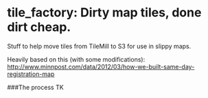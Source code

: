 tile_factory: Dirty map tiles, done dirt cheap.
============

Stuff to help move tiles from TileMill to S3 for use in slippy maps.

Heavily based on this (with some modifications): http://www.minnpost.com/data/2012/03/how-we-built-same-day-registration-map

###The process
TK
